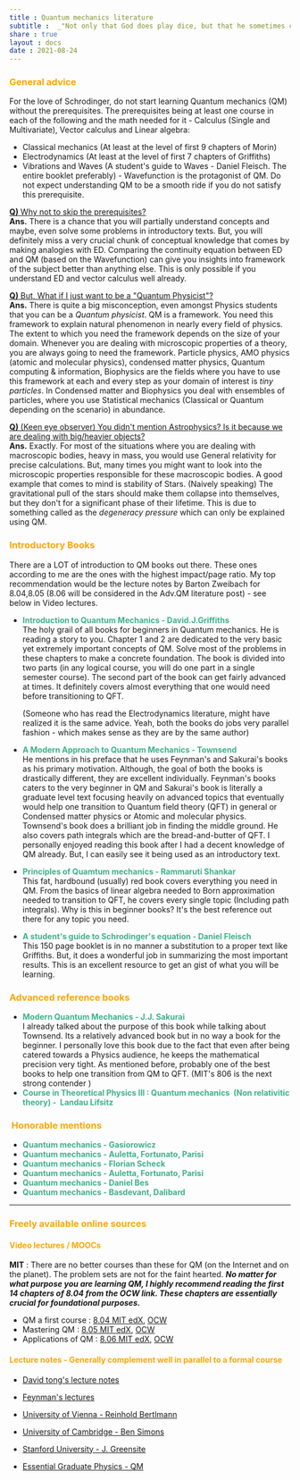```yaml
---
title : Quantum mechanics literature
subtitle :  _"Not only that God does play dice, but that he sometimes confuses us by throwing them where they can't be seen.”-Stephen Hawking_
share : true
layout : docs
date : 2021-08-24
---
```


### <span style="color:orange"> General advice </span>

For the love of Schrodinger, do not start learning Quantum mechanics (QM) without the prerequisites. The prerequisites being at least one course in each of the following and the math needed for it - Calculus (Single and Multivariate), Vector calculus and  Linear algebra:

- Classical mechanics (At least at the level of first 9 chapters of Morin)
- Electrodynamics (At least at the level of first 7 chapters of Griffiths)
- Vibrations and Waves (A student's guide to Waves - Daniel Fleisch. The entire booklet preferably) - Wavefunction is the protagonist of QM. Do not expect understanding QM to be a smooth ride if you do not satisfy this prerequisite.

<u>**Q)** Why not to skip the prerequisites?</u> <br>
**Ans.** There is a chance that you will partially understand concepts and maybe, even solve some problems in introductory texts.  But, you will definitely miss a very crucial chunk of conceptual knowledge that comes by making analogies with ED. Comparing the continuity equation between ED and QM (based on the Wavefunction) can give you insights into framework of the subject better than anything else. This is only possible if you understand ED and vector calculus well already.

<u>**Q)** But, What if I just want to be a "Quantum Physicist"?</u> <br>
**Ans.** There is quite a big misconception, even amongst Physics students that you can be a *Quantum physicist*. QM is a framework. You need this framework to explain natural phenomenon in nearly every field of physics. The extent to which you need the framework depends on the size of your domain. Whenever you are dealing with microscopic properties of a theory, you are always going to need the framework. Particle physics, AMO physics (atomic and molecular physics), condensed matter physics, Quantum computing & information, Biophysics are the fields where you have to use this framework at each and every step as your domain of interest is *tiny particles*. In Condensed matter and Biophysics you deal with ensembles of particles, where you use Statistical mechanics (Classical or Quantum depending on the scenario) in abundance. 

<u>**Q)** (Keen eye observer) You didn't mention Astrophysics? Is it because we are dealing with big/heavier objects?</u> <br>
**Ans.** Exactly. For most of the situations where you are dealing with macroscopic bodies, heavy in mass, you would use General relativity for precise calculations. But, many times you might want to look into the microscopic properties responsible for these macroscopic bodies. A good example that comes to mind is stability of Stars. (Naively speaking) The gravitational pull of the stars should make them collapse into themselves, but they don't for a significant phase of their lifetime. This is due to something called as the *degeneracy pressure* which can only be explained using QM.

### <span style="color:orange">Introductory Books </span>

There are a LOT of introduction to QM books out there. These ones according to me are the ones with the highest impact/page ratio. My top recommendation would be the lecture notes by Barton Zweibach for 8.04,8.05 (8.06 will be considered in the Adv.QM literature post) - see below in Video lectures.

- <span style = "color:#3db18b"> **Introduction to Quantum Mechanics - David.J.Griffiths** </span> <br>The holy grail of all books for beginners in Quantum mechanics. He is reading a story to you. Chapter 1 and 2 are dedicated to the very basic yet extremely important concepts of QM. Solve most of the problems in these chapters to make a concrete foundation.  The book is divided into two parts (in any logical course, you will do one part in a single semester course). 
  The second part of the book can get fairly advanced at times. It definitely covers almost everything that one would need before transitioning to QFT.
  
  (Someone who has read the Electrodynamics literature, might have realized it is the same advice. Yeah, both the books do jobs very parallel fashion - which makes sense as they are by the same author)
  
- <span style = "color:#3db18b"> **A Modern Approach to Quantum Mechanics - Townsend** </span> <br>
  He mentions in his preface that he uses Feynman's and Sakurai's books as his primary motivation. Although, the goal of both the books is drastically different, they are excellent individually. Feynman's books caters to the very beginner in QM and Sakurai's book is literally a graduate level text focusing heavily on advanced topics that eventually would help one transition to Quantum field theory (QFT) in general or Condensed matter physics or Atomic and molecular physics. Townsend's book does a brilliant job in finding the middle ground. He also covers path integrals which are the bread-and-butter of QFT. I personally enjoyed reading this book after I had a decent knowledge of QM already. But, I can easily see it being used as an introductory text.

- <span style = "color:#3db18b">**Principles of Quamtum mechanics - Rammaruti Shankar**  </span> <br>This fat, hardbound (usually) red book covers everything you need in QM. From the basics of linear algebra needed to Born approximation needed to transition to QFT, he covers every single topic (Including path integrals).  Why is this in beginner books? It's the best reference out there for any topic you need.

- <span style = "color:#3db18b">**A student's guide to Schrodinger's equation - Daniel Fleisch**</span> <br>This 150 page booklet is in no manner a substitution to a proper text like Griffiths. But, it does a wonderful job in summarizing the most important results. This is an excellent resource to get an gist of what you will be learning.

### <span style="color:orange"> Advanced reference books </span>

- <span style = "color:#3db18b"> **Modern Quantum Mechanics - J.J. Sakurai** </span><br>
I already talked about the purpose of this book while talking about Townsend. Its a relatively advanced book but in no way a book for the beginner. I personally love this book due to the fact that even after being catered towards a Physics audience, he keeps the mathematical precision very tight. As mentioned before, probably one of the best books to help one transition from QM to QFT. (MIT's 806 is the next strong contender )
- <span  style = "color:#3db18b"> **Course in Theoretical Physics III : Quantum mechanics  (Non relativitic theory) -  Landau Lifsitz** </span>

### <span style="color:orange"> Honorable mentions </span>

- <span  style = "color:#3db18b"> **Quantum mechanics - Gasiorowicz** </span>
- <span  style = "color:#3db18b"> **Quantum mechanics - Auletta, Fortunato, Parisi** </span>
- <span  style = "color:#3db18b"> **Quantum mechanics - Florian Scheck** </span>
- <span  style = "color:#3db18b"> **Quantum mechanics - Auletta, Fortunato, Parisi** </span>
- <span  style = "color:#3db18b"> **Quantum mechanics - Daniel Bes** </span>
- <span  style = "color:#3db18b"> **Quantum mechanics - Basdevant, Dalibard** </span>

<hr>

### <span style="color:orange">Freely available online sources </span>

#### <span style="color:orange">Video lectures / MOOCs</span> 

**MIT** : There are no better courses than these for QM (on the Internet and on the planet). The problem sets are not for the faint hearted. ***No matter for what purpose you are learning QM, I highly recommend reading the first 14 chapters of 8.04 from the OCW link. These chapters are essentially crucial for foundational purposes.***

- QM a first course : [8.04 MIT edX](https://www.edx.org/course/quantum-mechanics-a-first-course), [OCW](https://ocw.mit.edu/courses/physics/8-04-quantum-physics-i-spring-2016/) 
- Mastering QM : [8.05 MIT edX](https://www.edx.org/course/mastering-quantum-mechanics), [OCW](https://ocw.mit.edu/courses/physics/8-05-quantum-physics-ii-fall-2013/)
- Applications of QM : [8.06 MIT edX](https://www.edx.org/course/applications-of-quantum-mechanics), [OCW](https://ocw.mit.edu/courses/physics/8-06-quantum-physics-iii-spring-2018/)


#### <span style="color:orange">Lecture notes - Generally complement well in parallel to a formal course</span>

- [David tong's lecture notes ](http://www.damtp.cam.ac.uk/user/tong/quantum.html) 

- [Feynman's lectures](https://www.feynmanlectures.caltech.edu/III_toc.html) 

- [University of Vienna - Reinhold Bertlmann](https://homepage.univie.ac.at/reinhold.bertlmann/pdfs/T2_Skript_final.pdf) 

- [University of Cambridge - Ben Simons](http://www.tcm.phy.cam.ac.uk/~bds10/aqp.html)

- [Stanford University - J. Greensite](http://stanford.edu/~oas/SI/QM/papers/QMGreensite.pdf)

- [Essential Graduate Physics - QM](https://sites.google.com/site/likharevegp/part-qm-quantum-mechanics/qm-merged-file)

  
